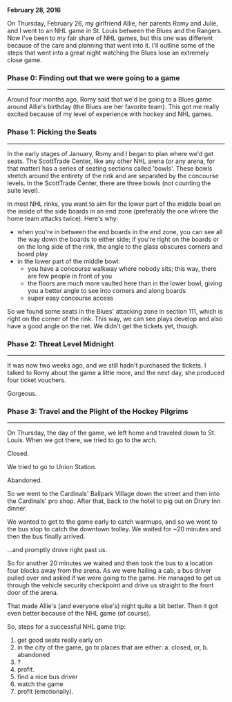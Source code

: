 **February 28, 2016**

On Thursday, February 26, my girlfriend Allie, her parents Romy and Julie, and I went to an NHL game in St. Louis between the Blues and the Rangers.
Now I've been to my fair share of NHL games, but this one was different because of the care and planning that went into it.
I'll outline some of the steps that went into a great night watching the Blues lose an extremely close game.

### Phase 0: Finding out that we were going to a game
----

Around four months ago, Romy said that we'd be going to a Blues game around Allie's birthday (the Blues are her favorite team).
This got me really excited because of my level of experience with hockey and NHL games.

### Phase 1: Picking the Seats
----

In the early stages of January, Romy and I began to plan where we'd get seats. The ScottTrade Center, like any other NHL
arena (or any arena, for that matter) has a series of seating sections called 'bowls'. These bowls stretch around the entirety
of the rink and are separated by the concourse levels. In the ScottTrade Center, there are three bowls (not counting the
suite level).

In most NHL rinks, you want to aim for the lower part of the middle bowl on the inside of the side boards in an end zone
(preferably the one where the home team attacks twice). Here's why:

* when you're in between the end boards in the end zone, you can see all the way down the boards to either side; if you're
right on the boards or on the long side of the rink, the angle to the glass obscures corners and board play
* in the lower part of the middle bowl:
    * you have a concourse walkway where nobody sits; this way, there are few people in front of you
    * the floors are much more vaulted here than in the lower bowl, giving you a better angle to see into corners and along
    boards
    * super easy concourse access
    
So we found some seats in the Blues' attacking zone in section 111, which is right on the corner of the rink. This way,
we can see plays develop and also have a good angle on the net. We didn't get the tickets yet, though.

### Phase 2: Threat Level Midnight
----

It was now two weeks ago, and we still hadn't purchased the tickets. I talked to Romy about the game a little more, and 
the next day, she produced four ticket vouchers.

Gorgeous.

### Phase 3: Travel and the Plight of the Hockey Pilgrims
----

On Thursday, the day of the game, we left home and traveled down to St. Louis. When we got there, we tried to go to the arch.

Closed.

We tried to go to Union Station.

Abandoned.

So we went to the Cardinals' Ballpark Village down the street and then into the Cardinals' pro shop. After that, back
to the hotel to pig out on Drury Inn dinner.

We wanted to get to the game early to catch warmups, and so we went to the bus stop to catch the downtown trolley. We
waited for ~20 minutes and then the bus finally arrived.

...and promptly drove right past us.

So for another 20 minutes we waited and then took the bus to a location four blocks away from the arena. As we were
hailing a cab, a bus driver pulled over and asked if we were going to the game. He managed to get us through the vehicle
security checkpoint and drive us straight to the front door of the arena.

That made Allie's (and everyone else's) night quite a bit better. Then it got even better because of the NHL game (of course).

So, steps for a successful NHL game trip:
1. get good seats really early on
2. in the city of the game, go to places that are either: a. closed, or, b. abandoned
3. ?
4. profit.
5. find a nice bus driver
6. watch the game
7. profit (emotionally).